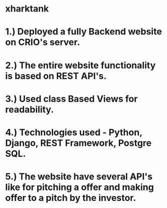 # xharktank
# 1.) Deployed a fully Backend website on CRIO's server.
# 2.) The entire website functionality is based on REST API's.
# 3.) Used class Based Views for readability.
# 4.) Technologies used - Python, Django, REST Framework, Postgre SQL.
# 5.) The website have several API's  like for pitching a offer and making offer to a pitch by the investor.

